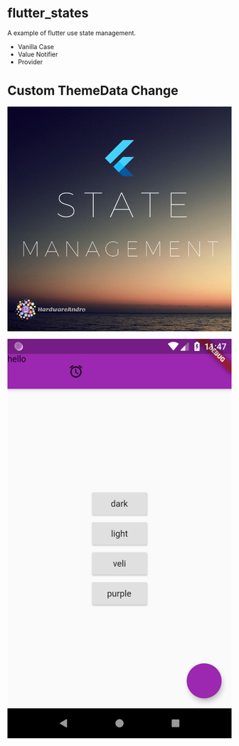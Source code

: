 # flutter_states

A example of flutter use state management.

- Vanilla Case
- Value Notifier
- Provider

# Custom ThemeData Change


![HardwareAndro Veli Bacik](https://github.com/VB10/fluttter_states/blob/master/github/state.png?raw=true)

![Custom Theme Data](https://github.com/VB10/fluttter_states/blob/master/github/41.png?raw=true)

